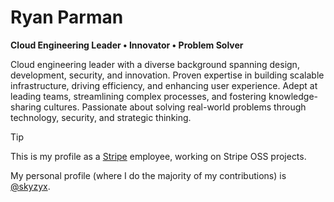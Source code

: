 # Ryan Parman

**Cloud Engineering Leader • Innovator • Problem Solver**

Cloud engineering leader with a diverse background spanning design, development, security, and innovation. Proven expertise in building scalable infrastructure, driving efficiency, and enhancing user experience. Adept at leading teams, streamlining complex processes, and fostering knowledge-sharing cultures. Passionate about solving real-world problems through technology, security, and strategic thinking.

> [!TIP]
> This is my profile as a [Stripe](https://stripe.com) employee, working on Stripe OSS projects.
>
> My personal profile (where I do the majority of my contributions) is [@skyzyx](https://github.com/skyzyx).
